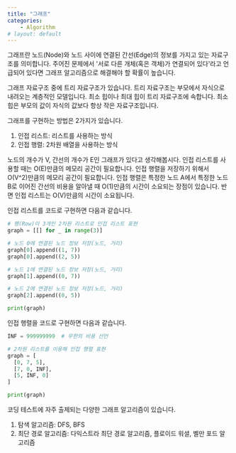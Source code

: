```yaml
---
title: "그래프"
categories:
    - Algorithm
# layout: default
---
```

그래프란 노드(Node)와 노드 사이에 연결된 간선(Edge)의 정보를 가지고 있는 자료구조를 의미합니다.  주어진 문제에서 '서로 다른 개체(혹은 객체)가 연결되어 있다'라고 언급되어 있다면 그래프 알고리즘으로 해결해야 할 확률이 높습니다.

그래프 자료구조 중에 트리 자료구조가 있습니다. 트리 자료구조는 부모에서 자식으로 내려오는 계층적인 모델입니다. 최소 힙이나 최대 힙이 트리 자료구조에 속합니다. 최소 힙은 부모의 값이 자식의 값보다 항상 작은 자료구조입니다.

그래프를 구현하는 방법은 2가지가 있습니다.

1. 인접 리스트: 리스트를 사용하는 방식
2. 인접 행렬: 2차원 배열을 사용하는 방식

노드의 개수가 V, 간선의 개수가 E인 그래프가 있다고 생각해봅시다. 인접 리스트를 사용할 때는 O(E)만큼의 메모리 공간이 필요합니다. 인접 행렬을 저장하기 위해서 O(V^2)만큼의 메모리 공간이 필요합니다. 인접 행렬은 특정한 노드 A에서 특정한 노드 B로 이어진 간선의 비용을 알아낼 때 O(1)만큼의 시간이 소요되는 장점이 있습니다. 반면 인접 리스트는 O(V)만큼의 시간이 소요됩니다.

인접 리스트를 코드로 구현하면 다음과 같습니다.

```python
# 행(Row)이 3개인 2차원 리스트로 인접 리스트 표현
graph = [[] for _ in range(3)]

# 노드 0에 연결된 노드 정보 저장(노드, 거리)
graph[0].append((1, 7))
graph[0].append((2, 5))

# 노드 1에 연결된 노드 정보 저장(노드, 거리)
graph[1].append((0, 7))

# 노드 2에 연결된 노드 정보 저장(노드, 거리)
graph[2].append((0, 5))

print(graph)
```

인접 행렬을 코드로 구현하면 다음과 같습니다.

```python
INF = 999999999  # 무한의 비용 선언

# 2차원 리스트를 이용해 인접 행렬 표현
graph = [
  [0, 7, 5],
  [7, 0, INF],
  [5, INF, 0]
]

print(graph)
```

코딩 테스트에 자주 출제되는 다양한 그래프 알고리즘이 있습니다. 

1. 탐색 알고리즘: DFS, BFS
2. 최단 경로 알고리즘: 다익스트라 최단 경로 알고리즘, 플로이드 워셜, 벨만 포드 알고리즘
